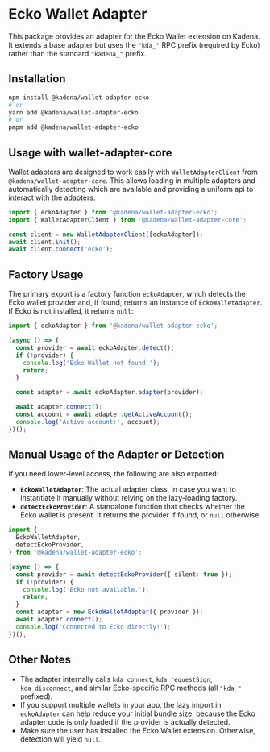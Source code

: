 # Ecko Wallet Adapter

This package provides an adapter for the Ecko Wallet extension on Kadena. It
extends a base adapter but uses the `"kda_"` RPC prefix (required by Ecko)
rather than the standard `"kadena_"` prefix.

## Installation

```bash
npm install @kadena/wallet-adapter-ecko
# or
yarn add @kadena/wallet-adapter-ecko
# or
pmpm add @kadena/wallet-adapter-ecko
```

## Usage with wallet-adapter-core

Wallet adapters are designed to work easily with `WalletAdapterClient` from
`@kadena/wallet-adapter-core`. This allows loading in multiple adapters and
automatically detecting which are available and providing a uniform api to
interact with the adapters.

```ts
import { eckoAdapter } from '@kadena/wallet-adapter-ecko';
import { WalletAdapterClient } from '@kadena/wallet-adapter-core';

const client = new WalletAdapterClient([eckoAdapter]);
await client.init();
await client.connect('ecko');
```

## Factory Usage

The primary export is a factory function `eckoAdapter`, which detects the Ecko
wallet provider and, if found, returns an instance of `EckoWalletAdapter`. If
Ecko is not installed, it returns `null`:

```ts
import { eckoAdapter } from '@kadena/wallet-adapter-ecko';

(async () => {
  const provider = await eckoAdapter.detect();
  if (!provider) {
    console.log('Ecko Wallet not found.');
    return;
  }

  const adapter = await eckoAdapter.adapter(provider);

  await adapter.connect();
  const account = await adapter.getActiveAccount();
  console.log('Active account:', account);
})();
```

## Manual Usage of the Adapter or Detection

If you need lower-level access, the following are also exported:

- **`EckoWalletAdapter`**: The actual adapter class, in case you want to
  instantiate it manually without relying on the lazy-loading factory.
- **`detectEckoProvider`**: A standalone function that checks whether the Ecko
  wallet is present. It returns the provider if found, or `null` otherwise.

```ts
import {
  EckoWalletAdapter,
  detectEckoProvider,
} from '@kadena/wallet-adapter-ecko';

(async () => {
  const provider = await detectEckoProvider({ silent: true });
  if (!provider) {
    console.log('Ecko not available.');
    return;
  }
  const adapter = new EckoWalletAdapter({ provider });
  await adapter.connect();
  console.log('Connected to Ecko directly!');
})();
```

## Other Notes

- The adapter internally calls `kda_connect`, `kda_requestSign`,
  `kda_disconnect`, and similar Ecko-specific RPC methods (all `"kda_"`
  prefixed).
- If you support multiple wallets in your app, the lazy import in `eckoAdapter`
  can help reduce your initial bundle size, because the Ecko adapter code is
  only loaded if the provider is actually detected.
- Make sure the user has installed the Ecko Wallet extension. Otherwise,
  detection will yield `null`.
